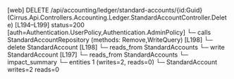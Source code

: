 [web] DELETE /api/accounting/ledger/standard-accounts/{id:Guid}  (Cirrus.Api.Controllers.Accounting.Ledger.StandardAccountController.Delete)  [L194–L199] status=200 [auth=Authentication.UserPolicy,Authentication.AdminPolicy]
  └─ calls StandardAccountRepository (methods: Remove,WriteQuery) [L198]
  └─ delete StandardAccount [L198]
    └─ reads_from StandardAccounts
  └─ write StandardAccount [L197]
    └─ reads_from StandardAccounts
  └─ impact_summary
    └─ entities 1 (writes=2, reads=0)
      └─ StandardAccount writes=2 reads=0

